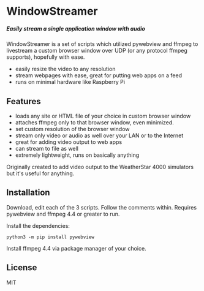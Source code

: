 # WindowStreamer
##### Easily stream a single application window with audio

WindowStreamer is a set of scripts which utilized pywebview and ffmpeg to livestream a custom browser window over UDP (or any protocol ffmpeg supports), hopefully with ease.

- easily resize the video to any resolution
- stream webpages with ease, great for putting web apps on a feed
- runs on minimal hardware like Raspberry Pi

## Features

- loads any site or HTML file of your choice in custom browser window
- attaches ffmpeg only to that browser window, even minimized.
- set custom resolution of the browser window
- stream only video or audio as well over your LAN or to the Internet
- great for adding video output to web apps
- can stream to file as well
- extremely lightweight, runs on basically anything

Originally created to add video output to the WeatherStar 4000 simulators but it's useful for anything. 

## Installation

Download, edit each of the 3 scripts. Follow the comments within.
Requires pywebview and ffmpeg 4.4 or greater to run.

Install the dependencies:

```
python3 -m pip install pywebview
```

Install ffmpeg 4.4 via package manager of your choice.

## License

MIT

